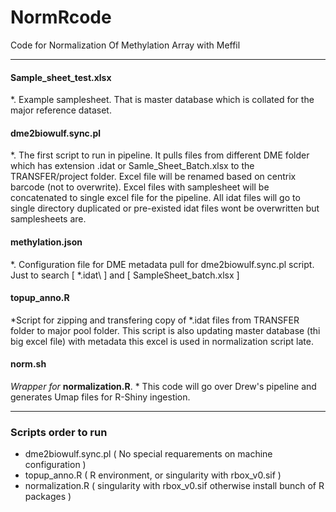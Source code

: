 # NormRcode

Code for Normalization Of Methylation Array with Meffil

---

#### Sample_sheet_test.xlsx 
 *. Example samplesheet. That is master database which is collated for the major reference dataset.

#### dme2biowulf.sync.pl 
 *.  The first script to run in pipeline. It pulls files from different DME folder which has extension .idat or Samle_Sheet_Batch.xlsx to the TRANSFER/project folder. 
Excel file will be renamed based on centrix barcode (not to overwrite).
Excel files with samplesheet will be concatenated to single excel file for the pipeline. 
All idat files will go to single directory duplicated or pre-existed idat files wont be overwritten but samplesheets are.

#### methylation.json
*. Configuration file for DME metadata pull for dme2biowulf.sync.pl script. Just to search \[ \*.idat\ ] and \[ SampleSheet_batch.xlsx \]


#### topup_anno.R
*Script for zipping and transfering copy of \*.idat files from TRANSFER folder to major pool folder. This script is also updating master database (thi big excel file) with metadata this excel is used in normalization script late.

#### norm.sh
*Wrapper for* **normalization.R**. * This code will go over Drew's pipeline and generates Umap files for R-Shiny ingestion. 

----

### Scripts order to run

*  dme2biowulf.sync.pl ( No special requarements on machine configuration )
*  topup_anno.R        ( R environment, or singularity with rbox_v0.sif ) 
*  normalization.R     ( singularity with rbox_v0.sif otherwise install bunch of R packages )

